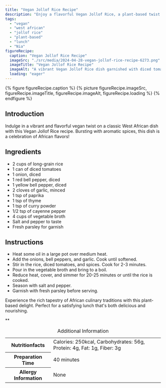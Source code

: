 ```yaml
---
title: "Vegan Jollof Rice Recipe"
description: "Enjoy a flavorful Vegan Jollof Rice, a plant-based twist on a West African classic. Bursting with aromatic spices and veggies, this dish is a celebration of African flavors!"
tags:
  - "vegan"
  - "west african"
  - "jollof rice"
  - "plant-based"
  - "lunch"
  - "Nia"
figureRecipe: 
  caption: "Vegan Jollof Rice Recipe"
  imageSrc: "./src/media/2024-04-28-vegan-jollof-rice-recipe-6273.png"
  imageTitle: "Vegan Jollof Rice Recipe"
  imageAlt: "A vibrant Vegan Jollof Rice dish garnished with diced tomatoes, bell peppers, and aromatic spices on a beautifully set table."
  loading: "eager"
---
```


{% figure figureRecipe.caption %}
{% picture figureRecipe.imageSrc, figureRecipe.imageTitle, figureRecipe.imageAlt, figureRecipe.loading %}
{% endfigure %}

## Introduction

Indulge in a vibrant and flavorful vegan twist on a classic West African dish with this Vegan Jollof Rice recipe. Bursting with aromatic spices, this dish is a celebration of African flavors!

## Ingredients

- 2 cups of long-grain rice
- 1 can of diced tomatoes
- 1 onion, diced
- 1 red bell pepper, diced
- 1 yellow bell pepper, diced
- 2 cloves of garlic, minced
- 1 tsp of paprika
- 1 tsp of thyme
- 1 tsp of curry powder
- 1/2 tsp of cayenne pepper
- 4 cups of vegetable broth
- Salt and pepper to taste
- Fresh parsley for garnish

## Instructions

- Heat some oil in a large pot over medium heat.
- Add the onions, bell peppers, and garlic. Cook until softened.
- Stir in the rice, diced tomatoes, and spices. Cook for 2-3 minutes.
- Pour in the vegetable broth and bring to a boil.
- Reduce heat, cover, and simmer for 20-25 minutes or until the rice is cooked.
- Season with salt and pepper.
- Garnish with fresh parsley before serving.

Experience the rich tapestry of African culinary traditions with this plant-based delight. Perfect for a satisfying lunch that's both delicious and nourishing.

**

<table><caption class='sr-only'>Additional Information</caption><tr><th>Nutritionfacts</th><td>Calories: 250kcal, Carbohydrates: 56g, Protein: 4g, Fat: 1g, Fiber: 3g&nbsp;</td></tr><tr><th>Preparation Time</th><td>40 minutes&nbsp;</td></tr><tr><th>Allergy Information</th><td>None&nbsp;</td></tr></table>

